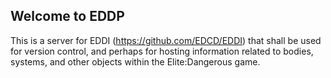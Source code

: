 ## Welcome to EDDP

This is a server for EDDI (https://github.com/EDCD/EDDI) that shall be used for version control, and perhaps for hosting information related to bodies, systems, and other objects within the Elite:Dangerous game.
